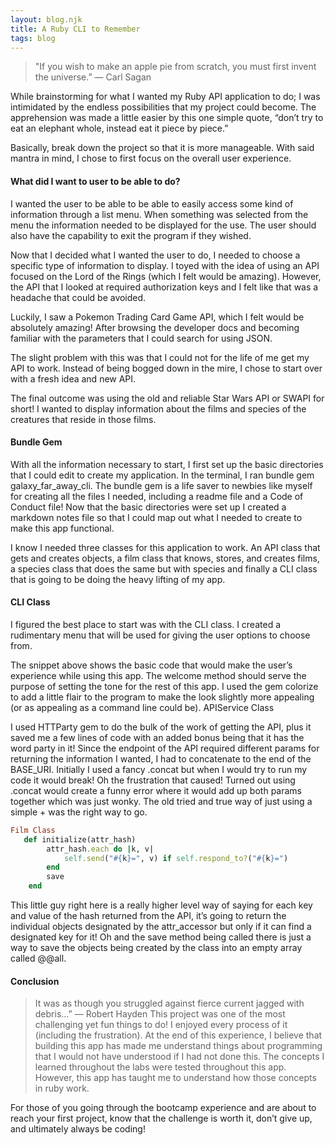 ```yaml
---
layout: blog.njk
title: A Ruby CLI to Remember
tags: blog
---
```




>"If you wish to make an apple pie from scratch, you must first invent the universe.” — Carl Sagan

While brainstorming for what I wanted my Ruby API application to do; I was intimidated by the endless possibilities that my project could become. The apprehension was made a little easier by this one simple quote, “don’t try to eat an elephant whole, instead eat it piece by piece.” 

Basically, break down the project so that it is more manageable. With said mantra in mind, I chose to first focus on the overall user experience.

#### What did I want to user to be able to do?

I wanted the user to be able to be able to easily access some kind of information through a list menu. When something was selected from the menu the information needed to be displayed for the use. The user should also have the capability to exit the program if they wished.

Now that I decided what I wanted the user to do, I needed to choose a specific type of information to display. I toyed with the idea of using an API focused on the Lord of the Rings (which I felt would be amazing). However, the API that I looked at required authorization keys and I felt like that was a headache that could be avoided.

Luckily, I saw a Pokemon Trading Card Game API, which I felt would be absolutely amazing! After browsing the developer docs and becoming familiar with the parameters that I could search for using JSON.

The slight problem with this was that I could not for the life of me get my API to work. Instead of being bogged down in the mire, I chose to start over with a fresh idea and new API.

The final outcome was using the old and reliable Star Wars API or SWAPI for short! I wanted to display information about the films and species of the creatures that reside in those films.

#### Bundle Gem 

With all the information necessary to start, I first set up the basic directories that I could edit to create my application. In the terminal, I ran bundle gem galaxy_far_away_cli. The bundle gem is a life saver to newbies like myself for creating all the files I needed, including a readme file and a Code of Conduct file!
Now that the basic directories were set up I created a markdown notes file so that I could map out what I needed to create to make this app functional.

I know I needed three classes for this application to work. An API class that gets and creates objects, a film class that knows, stores, and creates films, a species class that does the same but with species and finally a CLI class that is going to be doing the heavy lifting of my app.

#### CLI Class

I figured the best place to start was with the CLI class. I created a rudimentary menu that will be used for giving the user options to choose from.

The snippet above shows the basic code that would make the user’s experience while using this app.
The welcome method should serve the purpose of setting the tone for the rest of this app. I used the gem colorize to add a little flair to the program to make the look slightly more appealing (or as appealing as a command line could be).
APIService Class

I used HTTParty gem to do the bulk of the work of getting the API, plus it saved me a few lines of code with an added bonus being that it has the word party in it! Since the endpoint of the API required different params for returning the information I wanted, I had to concatenate to the end of the BASE_URI. Initially I used a fancy .concat but when I would try to run my code it would break! Oh the frustration that caused! Turned out using .concat would create a funny error where it would add up both params together which was just wonky. The old tried and true way of just using a simple + was the right way to go.

```ruby
Film Class
   def initialize(attr_hash)
        attr_hash.each do |k, v|
            self.send("#{k}=", v) if self.respond_to?("#{k}=")
        end
        save
    end
```

This little guy right here is a really higher level way of saying for each key and value of the hash returned from the API, it’s going to return the individual objects designated by the attr_accessor but only if it can find a designated key for it! Oh and the save method being called there is just a way to save the objects being created by the class into an empty array called @@all.

#### Conclusion
> It was as though you struggled against fierce current jagged with debris…” — Robert Hayden
This project was one of the most challenging yet fun things to do! I enjoyed every process of it (including the frustration). At the end of this experience, I believe that building this app has made me understand things about programming that I would not have understood if I had not done this. The concepts I learned throughout the labs were tested throughout this app. However, this app has taught me to understand how those concepts in ruby work.

For those of you going through the bootcamp experience and are about to reach your first project, know that the challenge is worth it, don’t give up, and ultimately always be coding!
